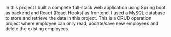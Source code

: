 In this project I built a complete full-stack web application using Spring boot as backend and React (React Hooks) as frontend. I used a MySQL database to store and retrieve the data in this project.
This is a CRUD operation project where employee can only read, uodate/save new employees and delete the existing employees.
